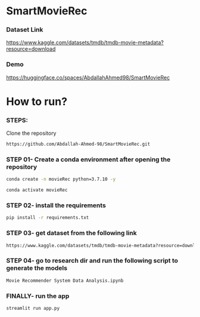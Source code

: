 # SmartMovieRec

### Dataset Link
https://www.kaggle.com/datasets/tmdb/tmdb-movie-metadata?resource=download

### Demo
https://huggingface.co/spaces/AbdallahAhmed98/SmartMovieRec


# How to run?
### STEPS:

Clone the repository

```bash
https://github.com/Abdallah-Ahmed-98/SmartMovieRec.git
```
### STEP 01- Create a conda environment after opening the repository

```bash
conda create -n movieRec python=3.7.10 -y
```

```bash
conda activate movieRec
```


### STEP 02- install the requirements
```bash
pip install -r requirements.txt
```

### STEP 03- get dataset from the following link

```bash
https://www.kaggle.com/datasets/tmdb/tmdb-movie-metadata?resource=download
```

### STEP 04- go to research dir and run the following script to generate the models

```bash
Movie Recommender System Data Analysis.ipynb
```

### FINALLY- run the app

```bash
streamlit run app.py
```